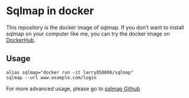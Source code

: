 # Sqlmap in docker

This repository is the docker image of sqlmap. If you don’t want to install sqlmap on your computer like me, you can try the docker image on [DockerHub](https://hub.docker.com/r/larry850806/sqlmap).

## Usage

```
alias sqlmap="docker run -it larry850806/sqlmap"
sqlmap --url www.example.com/login
```

For more advanced usage, please go to [sqlmap Github](https://github.com/sqlmapproject/sqlmap)

